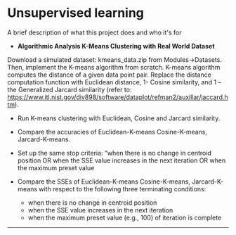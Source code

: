 
# Unsupervised learning

A brief description of what this project does and who it's for

- **Algorithmic Analysis K-Means Clustering with Real World Dataset**

Download a simulated dataset: kmeans_data.zip from Modules->Datasets. Then,
implement the K-means algorithm from scratch. K-means algorithm computes the distance of a
given data point pair. Replace the distance computation function with Euclidean distance, 1-
Cosine similarity, and 1 – the Generalized Jarcard similarity (refer to:
https://www.itl.nist.gov/div898/software/dataplot/refman2/auxillar/jaccard.htm).

-  Run K-means clustering with Euclidean, Cosine and Jarcard similarity.

- Compare the accuracies of Euclidean-K-means Cosine-K-means, Jarcard-K-means.

- Set up the same stop criteria: “when there is no change in centroid position OR when the SSE value increases in the next iteration OR when the maximum preset value

-  Compare the SSEs of Euclidean-K-means Cosine-K-means, Jarcard-K-means with respect to the following three terminating conditions: 
    - when there is no change in centroid position
    - when the SSE value increases in the next iteration
    - when the maximum preset value (e.g., 100) of iteration is complete

----
